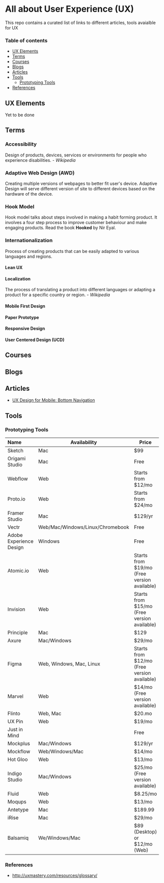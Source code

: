 # All about User Experience (UX)

This repo contains a curated list of links to different articles, tools avaialble for UX

### Table of contents

* [UX Elements](#ux-elements)
* [Terms](#terms)
* [Courses](#courses)
* [Blogs](#blogs)
* [Articles](#articles)
* [Tools](#tools)
  - [Prototyping Tools](#prototyping-tools)
* [References](#references)

## UX Elements

Yet to be done

## Terms

### Accessibility

Design of products, devices, services or environments for people who experience disabilities. - *Wikipedia*

### Adaptive Web Design (AWD)

Creating multiple versions of webpages to better fit user's device. Adaptive Design will serve different version of site to different devices based on the hardware of the device.

### Hook Model

Hook model talks about steps involved in making a habit forming product. It involves a four step process to improve customer behaviour and make engaging products. Read the book **Hooked** by Nir Eyal. 

### Internationalization

Process of creating products that can be easily adapted to various languages and regions.

#### Lean UX
#### Localization

The process of translating a product into different languages or adapting a product for a specific country or region. - *Wikipedia*

#### Mobile First Design
#### Paper Prototype
#### Responsive Design
#### User Centered Design (UCD)


## Courses

## Blogs

## Articles

* [UX Design for Mobile: Bottom Navigation](https://uxplanet.org/perfect-bottom-navigation-for-mobile-app-effabbb98c0f)

## Tools

### Prototyping Tools

| Name        | Availability | Price | Link |
|:------------- | ------------- | ----- | ----- |
| Sketch | Mac | $99 | [link](https://www.sketchapp.com/) |
| Origami Studio | Mac | Free | [link](http://origami.design/) |
| Webflow | Web | Starts from $12/mo | [link](https://webflow.com/) |
| Proto.io | Web | Starts from $24/mo | [link](https://proto.io/) |
| Framer Studio | Mac | $129/yr | [link](https://framer.com/) |
| Vectr | Web/Mac/Windows/Linux/Chromebook | Free | [link](https://vectr.com/) |
| Adobe Experience Design | Windows | Free | [link](http://www.adobe.com/products/experience-design.html) |
| Atomic.io | Web | Starts from $19/mo (Free version available) | [link](https://atomic.io/) |
| Invision | Web | Starts from $15/mo (Free version available) | [link](https://www.invisionapp.com/) |
| Principle | Mac | $129 | [link](http://principleformac.com/) |
| Axure | Mac/Windows | $29/mo | [link](https://www.axure.com/) |
| Figma | Web, Windows, Mac, Linux | Starts from $12/mo (Free version available) | [link](https://www.figma.com/) |
| Marvel | Web | $14/mo (Free version available) | [link](https://marvelapp.com/) |
| Flinto | Web, Mac | $20.mo | [link](https://www.flinto.com/) |
| UX Pin | Web | $19/mo | [link](https://www.uxpin.com/) |
| Just in Mind |  | Free | [link](https://www.justinmind.com/) |
| Mockplus | Mac/Windows | $129/yr | [link](https://www.mockplus.com/) |
| Mockflow | Web/Windows/Mac | $14/mo | [link](https://mockflow.com/) |
| Hot Gloo | Web | $13/mo | [link](https://www.hotgloo.com/) |
| Indigo Studio | Mac/Windows | $25/mo (Free version available) | [link](https://www.infragistics.com/products/indigo-studio) |
| Fluid | Web | $8.25/mo | [link](https://www.fluidui.com/) |
| Moqups | Web | $13/mo | [link](https://moqups.com/) |
| Antetype | Mac | $189.99 | [link](http://antetype.com/) |
| iRise | Mac | $29/mo | [link](https://www.irise.com/) |
| Balsamiq | We/Windows/Mac | $89 (Desktop) or $12/mo (Web) | [link](https://balsamiq.com/) |

### References

* http://uxmastery.com/resources/glossary/
